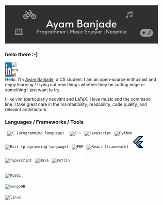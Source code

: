 ![banner-github](https://raw.githubusercontent.com/BrainTeazer/BrainTeazer/893ccaf8cdc27878fde21f2c6efc0f73f5755433/assests/banner-github.svg)

### hello there :-)

<a href='https://www.linkedin.com/in/ayambanjade/'>
    <img align='left' alt='linkedin' width='22px' height='48px' src='./assests/linkedin.svg'/>
</a>
<a href='mailto:ayam.banjade@gmail.com'>
    <img align='left' alt='email' width='22px' height='48px' src=''/>
</a>

<br /> <br />

Hello. I'm [Ayam Banjade](https://brainteazer.github.io), a CS student. I am an open-source enthusiast and enjoy learning / trying out new things whether they be cutting edge or something I just want to try.

I like vim (particularly neovim) and LaTeX. I love music and the command line. I take great care in the maintainbility, readability, code quality, and relevant architecture.

### Languages / Frameworks / Tools

<p float="left">
  <code> <img width="40" alt="C (programming language)" title="C (programming language)" src="./assests/c.png"/> </code>
  <code> <img width="40" alt="C++" title="C++" src="./assests/cpp.png" /></code>
  <code> <img width="40" alt="Javascript" title="Javascript" src="./assests/js.png"/></code>
  <code> <img width="40" alt="Python" title="Python" src="./assests/python.png" /></code>
  <code> <img width="40" alt="Rust (programming language)" title="Rust (programming language)" src="./assests/rust.png" /></code>
  <code> <img width="40" alt="PHP" title="PHP" src="./assests/php.png" /></code>
  <code> <img width="40" alt="React (framework)" title="React (framework)" src="./assests/react.png" /></code>
  <code> <img width="40" alt="Flutter (programming language)" title="Flutter (programming language)" src="./assests/flutter.png" /></code>
  <code> <img width="40" alt="Typescript" title="Typescript" src="./assests/typescript.png" /></code>
  <code> <img width="40" alt="Java" title="Java" src="./assests/java.png" /></code>
  <code> <img width="40" alt="Kotlin" title="Kotlin" src="./assests/kotlin.png" /></code>
  <code> <img width="40" alt="Next.js" title="Next.js" src="./assests/nextjs.png" /></code>

<br />

  <code> <img width="40" alt="MySQL" title="MYSQL" src="./assests/mysql.png" /> </code>
  <code> <img width="40" alt="mongoDB" title="mongoDB" src="./assests/mongodb.png" /> </code>
  <code> <img width="40" alt="linux" title="Linux (Operating System)" src="./assests/linux.png" /> </code>
</p>
